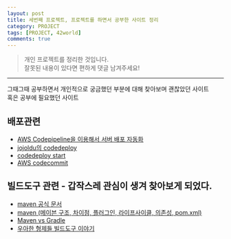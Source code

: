 ```yaml
---
layout: post
title: 세번째 프로젝트, 프로젝트를 하면서 공부한 사이트 정리
category: PROJECT
tags: [PROJECT, 42world]
comments: true
---
```


> 개인 프로젝트를 정리한 것입니다.     
잘못된 내용이 있다면 편하게 댓글 남겨주세요!    

<hr>

그때그때 공부하면서 개인적으로 궁금했던 부분에 대해 찾아보며 괜찮았던 사이트 <br>
혹은 공부에 필요했던 사이트

## 배포관련

- [AWS Codepipeline을 이용해서 서버 배포 자동화]('https://yunhookim.tistory.com/23')
- [jojoldu의 codedeploy]('https://jojoldu.tistory.com/281')
- [codedeploy start]('https://sarc.io/index.php/aws/1049-codedeploy-start')
- [AWS codecommit]('http://labs.brandi.co.kr/2019/04/08/yangjh.html')

## 빌드도구 관련 - 갑작스레 관심이 생겨 찾아보게 되었다.

- [maven 공식 문서]('http://maven.apache.org/')
- [maven (메이븐 구조, 차이점, 플러그인, 라이프사이클, 의존성, pom.xml)]('https://sjh836.tistory.com/131')
- [Maven vs Gradle]('https://bkim.tistory.com/13')
- [우아한 형제들 빌드도구 이야기]('http://woowabros.github.io/tools/2019/04/30/gradle-kotlin-dsl.html')

